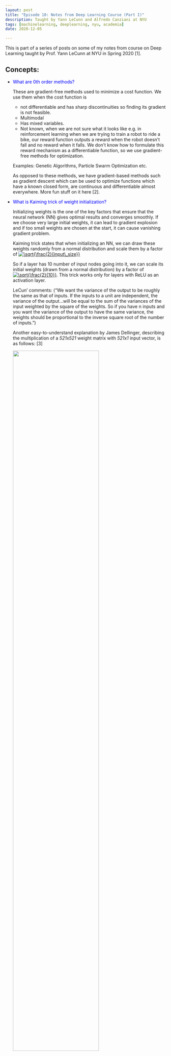 ```yaml
---
layout: post
title: "Episode 10: Notes from Deep Learning Course (Part I)"
description: Taught by Yann LeCunn and Alfredo Canziani at NYU
tags: [machinelearning, deeplearning, nyu, academia]
date: 2020-12-05

---
```


This is part of a series of posts on some of my notes from course on Deep Learning taught by Prof. Yann LeCunn at NYU in Spring 2020 [1].

## Concepts:  

+ <span style="color:blue">What are 0th order methods?</span>       

  These are gradient-free methods used to minimize a cost function. We use them when the cost function is 

  - not differentiable and has sharp discontinuities so finding its gradient is not feasible. 
  - Multimodal
  - Has mixed variables. 
  - Not known, when we are not sure what it looks like e.g. in reinforcement learning when we are trying to train a robot to ride a bike, our reward function outputs a reward when the robot doesn’t fall and no reward when it falls. We don’t know how to formulate this reward mechanism as a differentiable function, so we use gradient-free methods for optimization.  

  Examples: Genetic Algorithms, Particle Swarm Optimization etc. 

   As opposed to these methods, we have gradient-based methods such as gradient descent which can be used to optimize functions which have a known closed form, are continuous and differentiable almost everywhere. More fun stuff on it here [2].   

  

+ <span style="color:blue">What is Kaiming trick of weight initialization?</span>   

   Initializing weights is the one of the key factors that ensure that the neural network (NN) gives optimal results and converges smoothly. If we choose very large initial weights, it can lead to gradient explosion and if too small weights are chosen at the start, it can cause vanishing gradient problem.

  Kaiming trick states that when initializing an NN, we can draw these weights randomly from a normal distribution and scale them by a factor of  <a href="https://www.codecogs.com/eqnedit.php?latex=\sqrt{\frac{2}{input\_size}}" target="_blank"><img src="https://latex.codecogs.com/gif.latex?\sqrt{\frac{2}{input\_size}}" title="\sqrt{\frac{2}{input\_size}}" /></a>

  So if a layer has 10 number of input nodes going into it, we can scale its initial weights (drawn from a normal distribution) by a factor of <a href="https://www.codecogs.com/eqnedit.php?latex=\sqrt{\frac{2}{10}}" target="_blank"><img src="https://latex.codecogs.com/gif.latex?\sqrt{\frac{2}{10}}" title="\sqrt{\frac{2}{10}}" /></a>. This trick works only for layers with ReLU as an activation layer. 

   LeCun’ comments: (“We want the variance of the output to be roughly the same as that of inputs. If the inputs to a unit are independent, the variance of the output…will be equal to the sum of the variances of the input weighted by the square of the weights. So if you have n inputs and you want the variance of the output to have the same variance, the weights should be proportional to the inverse square root of the number of inputs.”)

   Another easy-to-understand explanation by James Dellinger, describing the multiplication of a *521x521* weight matrix with *521x1* input vector, is as follows: [3]

  <img src="{{site.baseurl}}/assets/lecun_i11.png" width="75%" height="75%">  

  

  <img src="{{site.baseurl}}/assets/lecun_i12.png" width="75%" height="75%">  

  
<figure>
    <img src="{{site.baseurl}}/assets/lecun_i13.png" width="75%" height="75%">       
    <figcaption>Source: <a href="https://towardsdatascience.com/weight-initialization-in-neural-networks-a-journey-from-the-basics-to-kaiming-954fb9b47c79"> James Dellinger, Weight Initialization in Neural Networks: A Journey From the Basics to Kaiming</a></figcaption>
</figure> 

+ <span style="color:blue">Why do we add non-linear activations in neural nets?</span>   
   A linear layer is simply a linear combination of a set of weighted inputs. If we only have linear layers, all these layers can be squished into a single layer because combination of linear layers gives another linear layer (linear combination properties). There is no new information being added to the system if we only have multiple linear layers in the network.   

+ <span style="color:blue">What kind of transformation is matrix multiplication? Is translation a linear transformation</span>  
   Matrix multiplication is a linear transformation. All the following transformations can be performed by simple matrix multiplication:  
   - Rotation (orthonormal matrix)
   - Reflection (negative determinant)
   - Scaling/Stretching
   - Shearing  

    Translation is not a linear transformation as it cannot be expressed as a product of a matrix and a vector because it involves adding scalars and 0 is not mapped to 0 after this translation. 
​	

+ <span style="color:blue">What is chain rule?</span>   
   If we have two functions C and G and we want to take their derivative w.r.t some variable w, then chain rule says that the derivative of C(G(w)) is equal to derivative of function C at point G(w), multiplied by derivative of G with respect to w. Neat, innit! 
   <a href="https://www.codecogs.com/eqnedit.php?latex=C(G(w))'&space;=&space;C'(G(w))&space;\cdot&space;G'(w)" target="_blank"><img src="https://latex.codecogs.com/gif.latex?C(G(w))'&space;=&space;C'(G(w))&space;\cdot&space;G'(w)" title="C(G(w))' = C'(G(w)) \cdot G'(w)" /></a>  

+ <span style="color:blue">What happens when we take the derivative of a scalar S with respect to a vector V? What is a Jacobian matrix?</span>  
  When we take derivative of a scalar (e.g. cost function) with respect to (w.r.t.) a vector (e.g. input/state vector), we get a new vector of gradients the same size as vector V.  
  If we take the derivative of a vector **V**<sub>1</sub> with dimension px1, w.r.t a vector **V**<sub>2</sub> with dimension qx1, we get a matrix of size pxq (Jacobian matrix)  
  
  <figure>
    <img src="{{site.baseurl}}/assets/lecun_i14.png" width="55%" height="55%">       
    <figcaption>Source: Here c is a scalar cost function and z<sub>g</sub> and z<sub>f</sub> are vectors [1]. </figcaption>
  </figure> 

+ <span style="color:blue">What is a hyper-network?</span>  
   In a hyper-network, weights of one network **G** are computed as the output of another network **H**. **H** has its own set of elementary parameters and takes a copy of the inputs given to the main network **G**.  
   <figure>
    <img src="{{site.baseurl}}/assets/lecun_i15.png" width="55%" height="55%">       
    <figcaption>Source: <a href="hhttps://atcold.github.io/pytorch-Deep-Learning/"> Week 3, Deep Learning Course by Yann LeCun</a></figcaption>
</figure> 

## Thought of the Week:  

Generative Pre-trained Transformer 3 (GPT-3) is here! It is now the largest language model that we know of, developed by an independent lab called OpenAI in San Francisco. It has 175 billion parameters and has been trained on millions of text documents including Google books and Wikipedia articles. The underlying principle behind GPT modeling is semi-supervised learning which means to train the model on a large-sized unlabeled data in unsupervised manner and then fine-tune it by supervised learning on small set of labeled examples. []  

Even though GPT-3 was developed for sentence completion tasks by its developers but it turns out that it can also be used to write code! Seems like it's time for us computer scientists to get insecure about our jobs. Check out this interesting article in <a href="https://www.nytimes.com/2020/11/24/science/artificial-intelligence-ai-gpt3.html"> New York Times</a> to know more fun stuff about GPT-3. 

 Until next time! 

## References:

[1] [Yann LeCun Course](https://atcold.github.io/pytorch-Deep-Learning/)  
[2] [0th order methods](http://adl.stanford.edu/aa222/Lecture_Notes_files/chapter6_gradfree.pdf)  
[3] [Kaiming Trick of weight initialization](https://towardsdatascience.com/weight-initialization-in-neural-networks-a-journey-from-the-basics-to-kaiming-954fb9b47c79)  
[] [GPT-3](https://medium.com/walmartglobaltech/the-journey-of-open-ai-gpt-models-32d95b7b7fb2)  